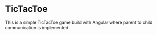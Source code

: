 # TicTacToe

This is a simple TicTacToe game build with Angular where parent to child communication is implemented
